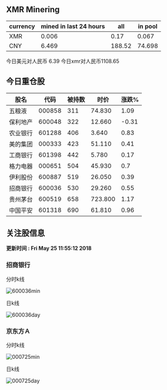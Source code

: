 ## XMR Minering

|currency|mined in last 24 hours|all|in pool|
|---|---|---|---|
|XMR|0.006|0.17|0.067|
|CNY|6.469|188.52|74.698|

今日美元对人民币 6.39	今日xmr对人民币1108.65


## 今日重仓股 

|股名|代码|被持数|时价|涨跌%|
|---|---|---|---|---|
|五粮液|000858|311|74.830|1.09|
|保利地产|600048|322|12.660|-0.31|
|农业银行|601288|406|3.640|0.83|
|美的集团|000333|423|51.110|0.41|
|工商银行|601398|442|5.780|0.17|
|格力电器|000651|504|45.930|0.7|
|伊利股份|600887|519|26.050|0.39|
|招商银行|600036|530|29.260|0.55|
|贵州茅台|600519|658|723.800|1.17|
|中国平安|601318|690|61.810|0.96|

## 关注股信息
**更新时间 : Fri May 25 11:55:12 2018**
### 招商银行 
分时k线

![600036min](http://image.sinajs.cn/newchart/min/n/sh600036.gif)

日k线

![600036day](http://image.sinajs.cn/newchart/daily/n/sh600036.gif)

### 京东方Ａ 
分时k线

![000725min](http://image.sinajs.cn/newchart/min/n/sz000725.gif)

日k线

![000725day](http://image.sinajs.cn/newchart/daily/n/sz000725.gif)
